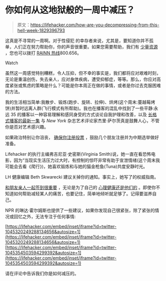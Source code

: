 # 你如何从这地狱般的一周中减压？

> 原文：<https://lifehacker.com/how-are-you-decompressing-from-this-hell-week-1829396793>

这真是不寻常的一周啊。对于性侵犯 的幸存者来说，尤其是，要知道你并不孤单，人们正在努力帮助你，你的声音很重要。如果您需要帮助，我们有 [少量资源](https://lifehacker.com/how-to-start-healing-after-sexual-trauma-1820455497) ，您也可以拨打 [RAINN 热线](https://www.rainn.org/)800.656。

Watch

虽然这一周感觉特别糟糕，令人压抑，但不幸的事实是，我们都将应对艰难时刻，无论是重温创伤，失去亲人，应对身体疾病，遭受抑郁症，等等。那么，你应对高度紧张或焦虑的策略是什么？可能是你本周正在做的事情，或者是你过去克服困难的方法。

我的生活相当简单:我散步、锻炼(跑步、旋转、拉伸)、烘烤(这个周末:蔓越莓烤饼)并暂时远离人群(飞行模式有所帮助)。我也在播客的混乱中找到了一些平静:永远 35 的播客以一种容易理解和感同身受的方式谈论自我护理和改善，以及 [长格式播客的最新一集](https://itunes.apple.com/us/podcast/longform/id551088534?mt=2&i=1000420521714) 与 *New York* 杂志艺术评论家杰里·萨尔茨真是鼓舞人心，不管你是否对艺术感兴趣。

如果政治特别让你沮丧， [确保你注册投票](https://lifehacker.com/all-the-information-you-need-to-vote-in-the-2018-midter-1829328834) ，鼓励几个朋友注册并为中期选举做好准备。

Lifehacker 的执行主编弗吉尼亚·史密斯(Virginia Smith)说，她一直在看恐怖电影，因为“当现实生活压力过大时，有控制的惊吓非常有助于宣泄情绪(这个周末我可能会去看《爬行》)，她喜欢锻炼和与她的猫金枪鱼(Tuna)共度安静时光。

LH 健康编辑 Beth Skwarecki 建议关掉你的通知。事实上，她写了的权威指南。

[和朋友](https://lifehacker.com/make-a-check-in-reminder-for-friends-who-go-through-tra-1825860637)[亲人一起签到很重要](https://lifehacker.com/what-can-i-say-thats-actually-helpful-in-times-of-grief-5941009) ，无论是为了自己的 [心理健康还是他们的](https://lifehacker.com/how-to-support-a-partner-struggling-with-depression-1717700336) 。即使你不知道如何帮助减轻某人的痛苦，也要记住，简单地倾听就足够了。记得要滋养自己。

NPR 的琳达·霍尔姆斯也提供了一些建议，如果你发现自己很紧张，除了紧张的情况或回忆之外，无法专注于任何事情:

 [https://lifehacker.com/embed/inset/iframe?id=twitter-1045320249288134656&autosize=1](https://lifehacker.com/embed/inset/iframe?id=twitter-1045320249288134656&autosize=1)  [https://lifehacker.com/embed/inset/iframe?id=twitter-1045354503594299392&autosize=1](https://lifehacker.com/embed/inset/iframe?id=twitter-1045354503594299392&autosize=1) 

请在评论中告诉我们你是如何减压的。